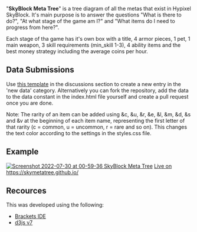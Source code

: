 "**SkyBlock Meta Tree**" is a tree diagram of all the metas that exist in Hypixel SkyBlock. It's main purpose is to answer the questions "What is there to do?", "At what stage of the game am I?" and "What items do I need to progress from here?".

Each stage of tha game has it's own box with a title, 4 armor pieces, 1 pet, 1 main weapon, 3 skill requirements (min_skill 1-3), 4 ability items and the best money strategy including the average coins per hour.

## Data Submissions
Use [this template](https://github.com/skymetatree/skymetatree.github.io/discussions/2) in the discussions section to create a new entry in the 'new data' category. Alternatively you can fork the repository, add the data to the data constant in the index.html file yourself and create a pull request once you are done.

Note: The rarity of an item can be added using &c, &u, &r, &e, &l, &m, &d, &s and &v at the beginning of each item name, representing the first letter of that rarity (c = common, u = uncommon, r = rare and so on). This changes the text color according to the settings in the styles.css file.

## Example
[![Screenshot 2022-07-30 at 00-59-36 SkyBlock Meta Tree](https://user-images.githubusercontent.com/19228364/181856148-a26b8b6d-24f8-4990-ad5c-7a8a5ee203f2.png)](https://skymetatree.github.io/)
[Live on https://skymetatree.github.io/
](https://skymetatree.github.io/)

## Recources
This was developed using the following:
- [Brackets IDE](https://brackets.io/)
- [d3js v7](https://d3js.org/)
